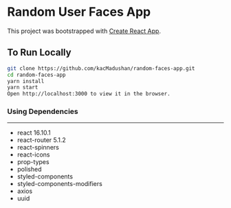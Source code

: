 # Random User Faces App

This project was bootstrapped with [Create React App](https://github.com/facebook/create-react-app).

## To Run Locally

```bash
git clone https://github.com/kacMadushan/random-faces-app.git
cd random-faces-app
yarn install
yarn start
Open http://localhost:3000 to view it in the browser.
```

### Using Dependencies
---
<ul>
  <li>react 16.10.1</li>
  <li>react-router 5.1.2</li>
  <li>react-spinners</li>
  <li>react-icons</li>
  <li>prop-types</li>
  <li>polished</li>
  <li>styled-components</li>
  <li>styled-components-modifiers</li>
  <li>axios</li>
  <li>uuid</li>
</ul>